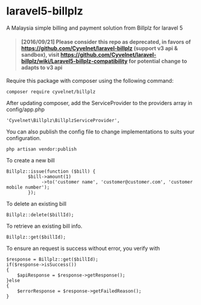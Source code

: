 # laravel5-billplz
A Malaysia simple billing and payment solution from Billplz for laravel 5

> #### [2016/09/21] Please consider this repo as **deprecated**, in favors of https://github.com/Cyvelnet/laravel-billplz (support v3 api & sandbox), visit https://github.com/Cyvelnet/laravel-billplz/wiki/Laravel5-billplz-compatibility for potential change to adapts to v3 api


Require this package with composer using the following command:

    composer require cyvelnet/billplz

After updating composer, add the ServiceProvider to the providers array in config/app.php

    'Cyvelnet\Billplz\BillplzServiceProvider',

You can also publish the config file to change implementations to suits your configuration.
   
    php artisan vendor:publish
    

To create a new bill

    Billplz::issue(function ($bill) {
            $bill->amount(1)
                 ->to('customer name', 'customer@customer.com', 'customer mobile number');
            });
                
                

To delete an existing bill

    Billplz::delete($billId);
    

To retrieve an existing bill info.

    Billplz::get($billId);

To ensure an request is success without error, you verify with

    $response = Billplz::get($billId);
    if($response->isSuccess())
    {
        $apiResponse = $response->getResponse();
    }else
    {
        $errorResponse = $response->getFailedReason();
    }
    



